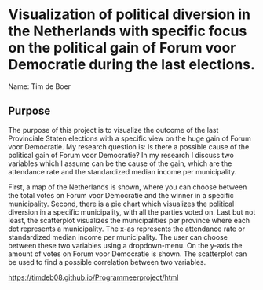 #  Visualization of political diversion in the Netherlands with specific focus on the political gain of Forum voor Democratie during the last elections.

Name: Tim de Boer

__Purpose__
---
The purpose of this project is to visualize the outcome of the last Provinciale Staten elections with a specific view on the huge gain of Forum voor Democratie. My research question is: Is there a possible cause of the political gain of Forum voor Democratie? In my research I discuss two variables which I assume can be the cause of the gain, which are the attendance rate and the standardized median income per municipality.

First, a map of the Netherlands is shown, where you can choose between the total votes on Forum voor Democratie and the winner in a specific municipality. Second, there is a pie chart which visualizes the political diversion in a specific municipality, with all the parties voted on. Last but not least, the scatterplot visualizes the municipalities per province where each dot represents a municipality. The x-as represents the attendance rate or standardized median income per municipality. The user can choose between these two variables using a dropdown-menu. On the y-axis the amount of votes on Forum voor Democratie is shown. The scatterplot can be used to find a possible correlation between two variables.

https://timdeb08.github.io/Programmeerproject/html
